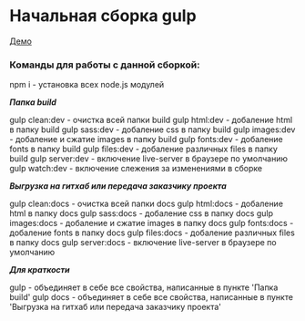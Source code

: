 # Начальная сборка gulp

[Демо](https://temawan2gecko.github.io/Gulp-start/)

### Команды для работы с данной сборкой:

npm i - установка всех node.js модулей

***Папка build***

gulp clean:dev - очистка всей папки build
gulp html:dev - добаление html в папку build
gulp sass:dev - добаление css в папку build
gulp images:dev - добаление и сжатие images в папку build
gulp fonts:dev - добаление fonts в папку build
gulp files:dev - добаление различных files в папку build
gulp server:dev - включение live-server в браузере по умолчанию
gulp watch:dev - включение слежения за изменениями в сборке

***Выгрузка на гитхаб или передача заказчику проекта***

gulp clean:docs - очистка всей папки docs
gulp html:docs - добаление html в папку docs
gulp sass:docs - добаление css в папку docs
gulp images:docs - добаление и сжатие images в папку docs
gulp fonts:docs - добаление fonts в папку docs
gulp files:docs - добаление различных files в папку docs
gulp server:docs - включение live-server в браузере по умолчанию

***Для краткости***

gulp - объединяет в себе все свойства, написанные в пункте 'Папка build'
gulp docs - объединяет в себе все свойства, написанные в пункте 'Выгрузка на гитхаб или передача заказчику проекта'




